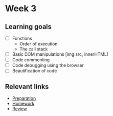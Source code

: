 # Week 3

## Learning goals
- [ ] Functions
  - Order of execution
  - The call stack
- [ ] Basic DOM manipulations [img src, innerHTML]
- [ ] Code commenting
- [ ] Code debugging using the browser
- [ ] Beautification of code

## Relevant links
* [Preparation](preparation.md)
* [Homework](homework.md)
* [Review](review.md)



